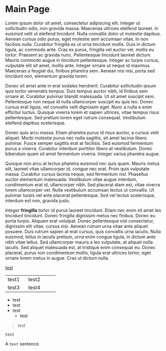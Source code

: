 # Main Page

Lorem ipsum dolor sit amet, consectetur adipiscing elit. Integer ut sollicitudin odio, non gravida massa. Maecenas ultrices eleifend laoreet. In euismod velit ut eleifend tincidunt. Nulla convallis dolor ut molestie dapibus. Aenean cursus odio purus, eget molestie sem accumsan vitae. In non facilisis nulla. Curabitur fringilla ex ut urna tincidunt mollis. Duis in dictum ligula, ac commodo ante. Cras ex purus, fringilla vel auctor vel, mollis eu tortor. Praesent ac gravida nunc. Pellentesque tincidunt laoreet dictum. Mauris commodo augue in tincidunt pellentesque. Integer ac turpis cursus, vulputate elit sit amet, mollis ante. Integer ornare ut neque id maximus. Maecenas a feugiat dui, finibus pharetra sem. Aenean nisi nisi, porta sed tincidunt non, elementum gravida lorem.

Donec sit amet ante in erat sodales hendrerit. Curabitur sollicitudin ipsum quis tortor venenatis tempus. Duis tempus auctor nibh, id finibus sem ornare at. Curabitur pulvinar blandit malesuada. Ut sit amet suscipit sem. Pellentesque non neque id nulla ullamcorper suscipit eu quis leo. Donec cursus erat ligula, vel convallis velit dignissim eget. Nunc a nulla a enim efficitur luctus. Quisque viverra lorem et sapien ultrices, vitae tempus risus pellentesque. Sed pretium lorem eget rutrum consequat. Vestibulum eleifend dapibus scelerisque.

Donec quis arcu massa. Etiam pharetra purus id risus auctor, a cursus velit aliquet. Morbi molestie purus nec nulla sagittis, sit amet lacinia libero pulvinar. Fusce semper sagittis erat at facilisis. Sed euismod fermentum purus a viverra. Curabitur interdum porttitor libero at vestibulum. Donec bibendum quam sit amet fermentum viverra. Integer varius pharetra augue.

Quisque non arcu at lectus pharetra euismod nec quis quam. Mauris metus elit, laoreet vitae ullamcorper id, congue nec erat. Proin quis vulputate massa. Curabitur cursus lacinia neque, sed fermentum nisl. Phasellus auctor elementum malesuada. Vestibulum vitae augue interdum, condimentum erat id, ullamcorper nibh. Sed placerat diam est, vitae viverra lorem ullamcorper vel. Nulla vestibulum accumsan lectus ut convallis. Ut pulvinar turpis vel ante placerat pellentesque. Sed vel lectus scelerisque, interdum est non, gravida justo.

*Integer* **fringilla** tortor id purus laoreet tincidunt. Etiam nec enim sit amet leo tincidunt tincidunt. Donec fringilla dignissim metus nec finibus. Donec eu porta turpis. Aliquam erat volutpat. Donec pellentesque nisl consectetur, dignissim elit vitae, cursus nisi. Aenean rutrum urna vitae ante aliquet posuere. Duis rutrum sapien at erat cursus, quis convallis urna iaculis. Nulla euismod, tellus in iaculis pretium, urna enim congue ligula, in dictum ante nibh vitae tellus. Sed ullamcorper mauris a leo vulputate, at aliquet nulla iaculis. Sed aliquet malesuada est, at tristique enim consequat eu. Donec placerat, purus non condimentum mollis, ligula erat ultrices tortor, eget ornare lorem metus in augue. Cras ut dictum nulla.

[test](http://google.de)

<table>
	<tr>
		<td width="50">test1</td>
		<td width="80">test2</td>
	</tr>
	<tr>
		<td>test3</td>
		<td>test4</td>
	</tr>
</table>

* test
* test
* test
	* test

> test

```
test
```

A `test` sentence.

